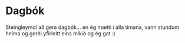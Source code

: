 # Dagbók
Steingleymdi að gera dagbók... en ég mætti í alla tímana, vann stundum heima og gerði yfirleitt eins mikið og ég gat :)
